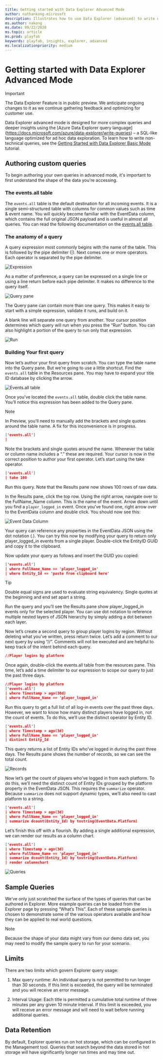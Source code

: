 ```yaml
---
title: Getting started with Data Explorer Advanced Mode
author: nathankong-microsoft
description: Illustrates how to use Data Explorer (advanced) to write queries.
ms.author: nakong
ms.date: 09/22/2020
ms.topic: article
ms.prod: playfab
keywords: playfab, insights, explorer, advanced
ms.localizationpriority: medium
---
```


# Getting started with Data Explorer Advanced Mode

>[!IMPORTANT] 
>The Data Explorer Feature is in public preview. We anticipate ongoing changes to it as we continue gathering feedback 
and optimizing for customer use.

Data Explorer advanced mode is designed for more complex queries and deeper insights using the [Azure Data Explorer query language]
(https://docs.microsoft.com/azure/data-explorer/write-queries) – a SQL-like language optimized for ad hoc data exploration. To learn how to write non-technical queries, see the [Getting Started with Data Explorer Basic Mode](getting-started-with-data-explorer-basic.md) tutorial.

## Authoring custom queries

To begin authoring your own queries in advanced mode, it's important to first understand the shape of the data you're accessing.

### The events.all table

The `events.all` table is the default destination for all incoming events. It is a single semi-structured table with columns for common values such as time & event name. You will quickly become familiar with the EventData column, which contains the full original JSON payload and is useful in almost all queries. You can read the following documentation on the [events.all table](../schemas/events-all.md).

### The anatomy of a query

A query expression most commonly begins with the name of the table. This is followed by the pipe delimiter (|). 
Next comes one or more operators. Each operator is separated by the pipe delimiter. 

![Expression](media/Explorer4-02.png)

As a matter of preference, a query can be expressed on a single line or using a line return before each pipe delimiter. It makes no difference to the query itself.

![Query pane](media/Explorer5-02.png)

The Query pane can contain more than one query. This makes it easy to start with a simple expression, validate it runs, and build on it.

A blank line will separate one query from another. Your cursor position determines which query will run when you press the “Run” button. You can also highlight a portion of the query to run only that expression. 

![Run](media/Explorer6-02.png)

### Building Your first query

Now let’s author your first query from scratch. You can type the table name into the Query pane. But we’re going to use a little shortcut. Find the `events.all` table in the Resources pane. You may have to expand your title ID database by clicking the arrow.

![Events.all table](media/Explorer7-01.png)

Once you’ve located the `events.all` table, double click the table name. You’ll notice this expression has been added to the Query pane. 

> [!NOTE]
> In Preview, you'll need to manually add the brackets and single quotes around the table name. A fix for this inconvenience is in progress.

```json
['events.all']
| 
```

Note the brackets and single quotes around the name. Whenever the table or column name includes a “.” these are required. Your cursor is now in the correct position to author your first operator. Let’s start using the take operator.

```json
['events.all']
| take 100
```

Run this query. Note that the Results pane now shows 100 rows of raw data. 

In the Results pane, click the top row. Using the right arrow, navigate over to the FullName_Name column. This is the name of the event. Arrow down until you find a `player_logged_in` event. Once you’ve found one, right arrow over to the EventData column and double click. You should now see this:

![Event Data Column](media/Explorer8-01.png)

Your query can reference any properties in the EventData JSON using the dot notation (.). You can try this now by modifying your query to return only player_logged_in events from a single player. Double-click the EntityID GUID and copy it to the clipboard. 

Now update your query as follows and insert the GUID you copied:

```json
['events.all']
| where FullName_Name == 'player_logged_in'
| where Entity_Id == 'paste from clipboard here'
```

> [!TIP]
> Double equal signs are used to evaluate string equivalency. Single quotes at the beginning and end set apart a string.

Run the query and you’ll see the Results pane show player_logged_in events only for the selected player. You can use dot notation to reference multiple nested layers of JSON hierarchy by simply adding a dot between each layer. 

Now let’s create a second query to group player logins by region. Without deleting what you’ve written, press return twice. Let’s add a comment to our next query by using “//”. Comments will not be executed and are helpful to keep track of the intent behind each query.

```json
//Player logins by platform
```

Once again, double-click the events.all table from the resources pane. This time, let’s add a time delimiter to our expression to scope our query to just the past three days. 

```json
//Player logins by platform
['events.all']
| where Timestamp > ago(30d)
| where FullName_Name == 'player_logged_in'
```

Run this query to get a full list of all log-in events over the past three days. However, we want to know how many distinct players have logged in, not the count of events. To do this, we’ll use the distinct operator by Entity ID. 

```json
['events.all']
| where Timestamp > ago(3d)
| where FullName_Name == 'player_logged_in'
| distinct Entity_Id
```

This query returns a list of Entity IDs who’ve logged in during the past three days. The Results pane shows the number of records, so we can see the total count. 

![Records](media/Explorer9-03.png)

Now let’s get the count of players who’ve logged in from each platform. To do this, we’ll need the distinct count of Entity IDs grouped by the platform property in the EventData JSON. This requires the `summarize` operator. Because `summarize` does not support dynamic types, we’ll also need to cast platform to a string.  

```json
['events.all']
| where Timestamp > ago(3d)
| where FullName_Name == 'player_logged_in'
| summarize dcount(Entity_Id) by tostring(EventData.Platform)
```

Let’s finish this off with a flourish. By adding a single additional expression, we can render our results as a column chart. 

```json
['events.all']
| where Timestamp > ago(3d)
| where FullName_Name == 'player_logged_in'
| summarize dcount(Entity_Id) by tostring(EventData.Platform)
| render columnchart
```

![Queries](media/Explorer10-01.png)

## Sample Queries

We’ve only just scratched the surface of the types of queries that can be authored in Explorer. More example queries can be loaded from the Explorer page by pressing “What’s This”. Each of these sample queries is chosen to demonstrate some of the various operators available and how they can be applied to real world questions.

> [!NOTE]
> Because the shape of your data might vary from our demo data set, you may need to modify the sample query to run for your scenario.

## Limits
There are two limits which govern Explorer query usage:
 
1. Max query runtime: An individual query is not permitted to run longer than 30 seconds. If this limit is exceeded, the query will be terminated and you will receive an error message.

2. Interval Usage: Each title is permitted a cumulative total runtime of three minutes per any given 10 minute interval. If this limit is exceeded, you will receive an error message and will need to wait before running additional queries. 

## Data Retention

By default, Explorer queries run on hot storage, which can be configured in the Management tool. Queries that search beyond the data stored in hot storage will have significantly longer run times and may time out.
